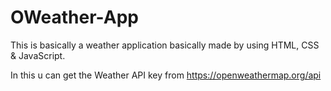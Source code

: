 # OWeather-App
This is basically a weather application basically made by using HTML, CSS &amp; JavaScript.

In this u can get the Weather API key from https://openweathermap.org/api
